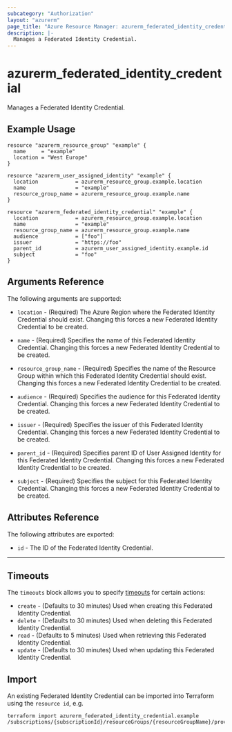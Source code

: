 ```yaml
---
subcategory: "Authorization"
layout: "azurerm"
page_title: "Azure Resource Manager: azurerm_federated_identity_credential"
description: |-
  Manages a Federated Identity Credential.
---
```


# azurerm_federated_identity_credential

Manages a Federated Identity Credential.

## Example Usage

```hcl
resource "azurerm_resource_group" "example" {
  name     = "example"
  location = "West Europe"
}

resource "azurerm_user_assigned_identity" "example" {
  location            = azurerm_resource_group.example.location
  name                = "example"
  resource_group_name = azurerm_resource_group.example.name
}

resource "azurerm_federated_identity_credential" "example" {
  location            = azurerm_resource_group.example.location
  name                = "example"
  resource_group_name = azurerm_resource_group.example.name
  audience            = ["foo"]
  issuer              = "https://foo"
  parent_id           = azurerm_user_assigned_identity.example.id
  subject             = "foo"
}
```

## Arguments Reference

The following arguments are supported:

* `location` - (Required) The Azure Region where the Federated Identity Credential should exist. Changing this forces a new Federated Identity Credential to be created.

* `name` - (Required) Specifies the name of this Federated Identity Credential. Changing this forces a new Federated Identity Credential to be created.

* `resource_group_name` - (Required) Specifies the name of the Resource Group within which this Federated Identity Credential should exist. Changing this forces a new Federated Identity Credential to be created.

* `audience` - (Required) Specifies the audience for this Federated Identity Credential. Changing this forces a new Federated Identity Credential to be created.

* `issuer` - (Required) Specifies the issuer of this Federated Identity Credential. Changing this forces a new Federated Identity Credential to be created.

* `parent_id` - (Required) Specifies parent ID of User Assigned Identity for this Federated Identity Credential. Changing this forces a new Federated Identity Credential to be created.

* `subject` - (Required) Specifies the subject for this Federated Identity Credential. Changing this forces a new Federated Identity Credential to be created.

## Attributes Reference

The following attributes are exported:

* `id` - The ID of the Federated Identity Credential.

---

## Timeouts

The `timeouts` block allows you to specify [timeouts](https://www.terraform.io/docs/configuration/resources.html#timeouts) for certain actions:

* `create` - (Defaults to 30 minutes) Used when creating this Federated Identity Credential.
* `delete` - (Defaults to 30 minutes) Used when deleting this Federated Identity Credential.
* `read` - (Defaults to 5 minutes) Used when retrieving this Federated Identity Credential.
* `update` - (Defaults to 30 minutes) Used when updating this Federated Identity Credential.

## Import

An existing Federated Identity Credential can be imported into Terraform using the `resource id`, e.g.

```shell
terraform import azurerm_federated_identity_credential.example /subscriptions/{subscriptionId}/resourceGroups/{resourceGroupName}/providers/Microsoft.ManagedIdentity/userAssignedIdentities/{parentIdentityName}/federatedIdentityCredentials/{resourceName}
```
